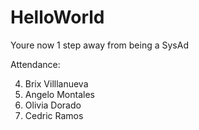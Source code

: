 # HelloWorld

Youre now 1 step away from being a SysAd

Attendance:

4. Brix Villlanueva
5. Angelo Montales
6. Olivia Dorado
7. Cedric Ramos